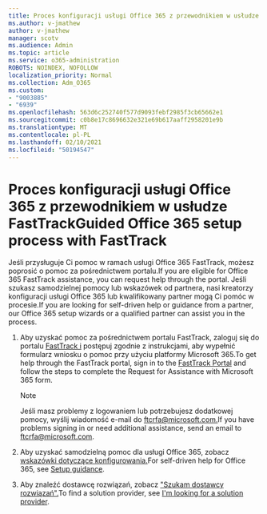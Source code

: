 ```yaml
---
title: Proces konfiguracji usługi Office 365 z przewodnikiem w usłudze FastTrack
ms.author: v-jmathew
author: v-jmathew
manager: scotv
ms.audience: Admin
ms.topic: article
ms.service: o365-administration
ROBOTS: NOINDEX, NOFOLLOW
localization_priority: Normal
ms.collection: Adm_O365
ms.custom:
- "9003885"
- "6939"
ms.openlocfilehash: 563d6c252740f577d9093febf2985f3cb65662e1
ms.sourcegitcommit: c0b8e17c8696632e321e69b617aaff2958201e9b
ms.translationtype: MT
ms.contentlocale: pl-PL
ms.lasthandoff: 02/10/2021
ms.locfileid: "50194547"
---
```

# <a name="guided-office-365-setup-process-with-fasttrack"></a><span data-ttu-id="fd69a-102">Proces konfiguracji usługi Office 365 z przewodnikiem w usłudze FastTrack</span><span class="sxs-lookup"><span data-stu-id="fd69a-102">Guided Office 365 setup process with FastTrack</span></span>

<span data-ttu-id="fd69a-103">Jeśli przysługuje Ci pomoc w ramach usługi Office 365 FastTrack, możesz poprosić o pomoc za pośrednictwem portalu.</span><span class="sxs-lookup"><span data-stu-id="fd69a-103">If you are eligible for Office 365 FastTrack assistance, you can request help through the portal.</span></span> <span data-ttu-id="fd69a-104">Jeśli szukasz samodzielnej pomocy lub wskazówek od partnera, nasi kreatorzy konfiguracji usługi Office 365 lub kwalifikowany partner mogą Ci pomóc w procesie.</span><span class="sxs-lookup"><span data-stu-id="fd69a-104">If you are looking for self-driven help or guidance from a partner, our Office 365 setup wizards or a qualified partner can assist you in the process.</span></span>

1. <span data-ttu-id="fd69a-105">Aby uzyskać pomoc za pośrednictwem portalu FastTrack, zaloguj się do portalu [FastTrack i](https://go.microsoft.com/fwlink/?linkid=2125443) postępuj zgodnie z instrukcjami, aby wypełnić formularz wniosku o pomoc przy użyciu platformy Microsoft 365.</span><span class="sxs-lookup"><span data-stu-id="fd69a-105">To get help through the FastTrack portal, sign in to the [FastTrack Portal](https://go.microsoft.com/fwlink/?linkid=2125443) and follow the steps to complete the Request for Assistance with Microsoft 365 form.</span></span>

    > [!NOTE]
    > <span data-ttu-id="fd69a-106">Jeśli masz problemy z logowaniem lub potrzebujesz dodatkowej pomocy, wyślij wiadomość e-mail do [ftcrfa@microsoft.com.](mailto:ftcrfa@microsoft.com)</span><span class="sxs-lookup"><span data-stu-id="fd69a-106">If you have problems signing in or need additional assistance, send an email to [ftcrfa@microsoft.com](mailto:ftcrfa@microsoft.com).</span></span>

2. <span data-ttu-id="fd69a-107">Aby uzyskać samodzielną pomoc dla usługi Office 365, zobacz [wskazówki dotyczące konfigurowania.](https://go.microsoft.com/fwlink/?linkid=2125827)</span><span class="sxs-lookup"><span data-stu-id="fd69a-107">For self-driven help for Office 365, see [Setup guidance](https://go.microsoft.com/fwlink/?linkid=2125827).</span></span>
3. <span data-ttu-id="fd69a-108">Aby znaleźć dostawcę rozwiązań, zobacz ["Szukam dostawcy rozwiązań".](https://go.microsoft.com/fwlink/?linkid=2125918)</span><span class="sxs-lookup"><span data-stu-id="fd69a-108">To find a solution provider, see [I'm looking for a solution provider](https://go.microsoft.com/fwlink/?linkid=2125918).</span></span>
